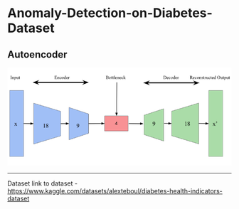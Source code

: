 # Anomaly-Detection-on-Diabetes-Dataset

Autoencoder
--------
![Autoencoder](https://github.com/azalahmadkhan/Anomaly-Detection-on-Diabetes-Dataset/blob/main/Autoencoder.png)

--------
Dataset
 link to dataset - https://www.kaggle.com/datasets/alexteboul/diabetes-health-indicators-dataset

